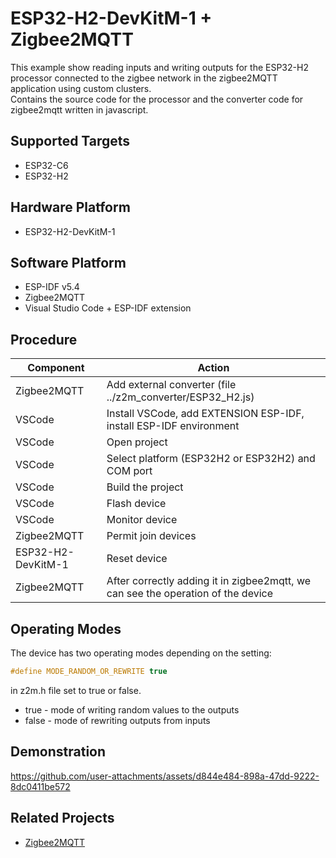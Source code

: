 # ESP32-H2-DevKitM-1 + Zigbee2MQTT
This example show reading inputs and writing outputs for the ESP32-H2 processor connected to the zigbee network in the zigbee2MQTT application using custom clusters.  
Contains the source code for the processor and the converter code for zigbee2mqtt written in javascript.

## Supported Targets 
  - ESP32-C6
  - ESP32-H2

## Hardware Platform
  - ESP32-H2-DevKitM-1

## Software Platform
  - ESP-IDF v5.4  
  - Zigbee2MQTT  
  - Visual Studio Code + ESP-IDF extension  

## Procedure
| Component            | Action                                                               |
|----------------------|----------------------------------------------------------------------|
| Zigbee2MQTT          | Add external converter (file ../z2m_converter/ESP32_H2.js)           |
| VSCode               | Install VSCode, add EXTENSION ESP-IDF, install ESP-IDF environment   |
| VSCode               | Open project                                                         |
| VSCode               | Select platform (ESP32H2 or ESP32H2) and COM port                    |
| VSCode               | Build the project                                                    |
| VSCode               | Flash device                                                         |
| VSCode               | Monitor device                                                       |
| Zigbee2MQTT          | Permit join devices                                                  |
| ESP32-H2-DevKitM-1   | Reset device                                                         |
| Zigbee2MQTT          | After correctly adding it in zigbee2mqtt, we can see the operation of the device |

## Operating Modes
The device has two operating modes depending on the setting:  
```c
#define MODE_RANDOM_OR_REWRITE true
```
in z2m.h file set to true or false.
  - true  - mode of writing random values ​​to the outputs
  - false - mode of rewriting outputs from inputs

## Demonstration
https://github.com/user-attachments/assets/d844e484-898a-47dd-9222-8dc0411be572

## Related Projects
* [Zigbee2MQTT](https://www.zigbee2mqtt.io/)






